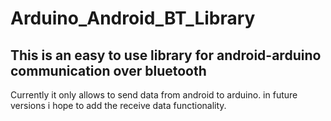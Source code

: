 Arduino_Android_BT_Library
=======================

This is an easy to use library for android-arduino communication over bluetooth
-----------------------------------------------------------------------------------------------

Currently it only allows to send data from android to arduino. in future versions i hope to add the receive data functionality.

